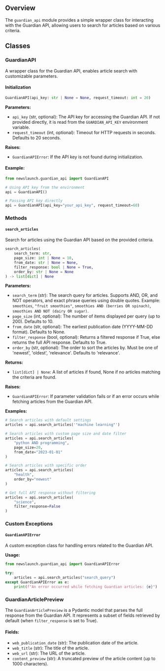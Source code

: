 ## Overview

The `guardian_api` module provides a simple wrapper class for interacting with the Guardian API, allowing users to search for articles based on various criteria.

## Classes

### GuardianAPI

A wrapper class for the Guardian API, enables article search with customizable parameters.

#### Initialization

```python
GuardianAPI(api_key: str | None = None, request_timeout: int = 20)
```

**Parameters:**

- `api_key` (str, optional): The API key for accessing the Guardian API. If not provided directly, it is read from the `GUARDIAN_API_KEY` environment variable.
- `request_timeout` (int, optional): Timeout for HTTP requests in seconds. Defaults to 20 seconds.

**Raises:**

- `GuardianAPIError`: If the API key is not found during initialization.

#### Example:

```python
from newslaunch.guardian_api import GuardianAPI

# Using API key from the environment
api = GuardianAPI()

# Passing API key directly
api = GuardianAPI(api_key="your_api_key", request_timeout=60)
```

### Methods

#### `search_articles`

Search for articles using the Guardian API based on the provided criteria.

```python
search_articles(
    search_term: str,
    page_size: int | None = 10,
    from_date: str | None = None,
    filter_response: bool | None = True,
    order_by: str | None = None
) -> list[dict] | None
```

**Parameters:**

- `search_term` (str): The search query for articles. Supports AND, OR, and NOT operators, and exact phrase queries using double quotes. Example: `smoothies`, `"fruit smoothies"`, `smoothies AND (berries OR spinach)`, `smoothies AND NOT (dairy OR sugar)`.
- `page_size` (int, optional): The number of items displayed per query (up to 200). Defaults to 10.
- `from_date` (str, optional): The earliest publication date (YYYY-MM-DD format). Defaults to None.
- `filter_response` (bool, optional): Returns a filtered response if True, else returns the full API response. Defaults to True.
- `order_by` (str, optional): The order to sort the articles by. Must be one of 'newest', 'oldest', 'relevance'. Defaults to 'relevance'.

**Returns:**

- `list[dict] | None`: A list of articles if found, None if no articles matching the
  criteria are found.

**Raises:**

- `GuardianAPIError`: If parameter validation fails or if an error occurs while fetching articles from the Guardian API.

**Examples:**

```python
# Search articles with default settings
articles = api.search_articles('"machine learning"')

# Search articles with custom page size and date filter
articles = api.search_articles(
    "python AND programming",
    page_size=20,
    from_date="2023-01-01"
)

# Search articles with specific order
articles = api.search_articles(
    "health",
    order_by="newest"
)

# Get full API response without filtering
articles = api.search_articles(
    "science",
    filter_response=False
)
```

### Custom Exceptions

#### `GuardianAPIError`

A custom exception class for handling errors related to the Guardian API.

**Usage:**

```python
from newslaunch.guardian_api import GuardianAPIError

try:
    articles = api.search_articles("search_query")
except GuardianAPIError as e:
    print(f"An error occurred while fetching Guardian articles: {e}")
```

### GuardianArticlePreview

The `GuardianArticlePreview` is a Pydantic model that parses the full response from the Guardian API. It represents a subset of fields retrieved by default (when `filter_response` is set to True).

#### Fields:

- `web_publication_date` (str): The publication date of the article.
- `web_title` (str): The title of the article.
- `web_url` (str): The URL of the article.
- `content_preview` (str): A truncated preview of the article content (up to 1000 characters).
